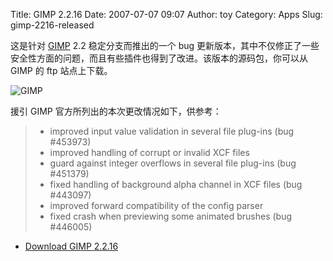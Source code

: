 Title: GIMP 2.2.16
Date: 2007-07-07 09:07
Author: toy
Category: Apps
Slug: gimp-2216-released

这是针对 [GIMP](http://www.gimp.org/) 2.2 稳定分支而推出的一个 bug
更新版本，其中不仅修正了一些安全性方面的问题，而且有些插件也得到了改进。该版本的源码包，你可以从
GIMP 的 ftp 站点上下载。

![GIMP](http://i.linuxtoy.org/i/logo/gimp.png)

援引 GIMP 官方所列出的本次更改情况如下，供参考：

> - improved input value validation in several file plug-ins (bug
> #453973)  
>  - improved handling of corrupt or invalid XCF files  
>  - guard against integer overflows in several file plug-ins (bug
> #451379)  
>  - fixed handling of background alpha channel in XCF files (bug
> #443097)  
>  - improved forward compatibility of the config parser  
>  - fixed crash when previewing some animated brushes (bug #446005)

- [Download GIMP 2.2.16](ftp://ftp.gimp.org/pub/gimp/v2.2/)
